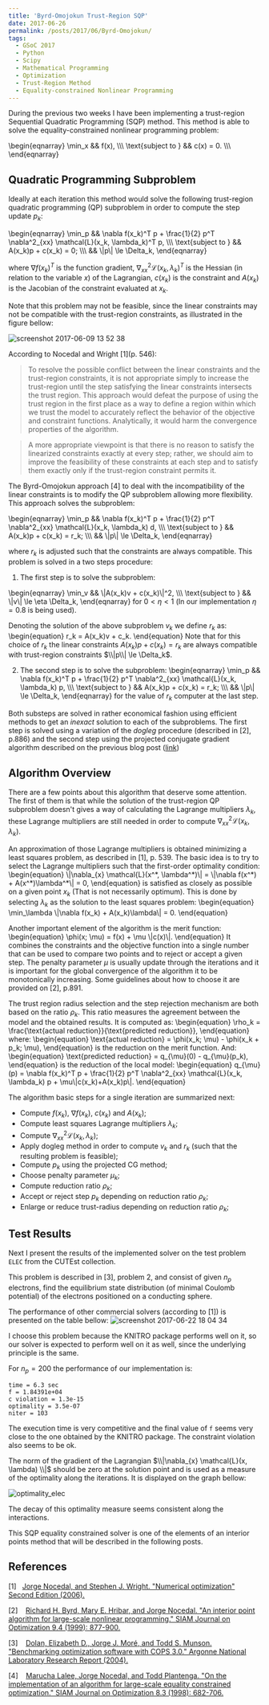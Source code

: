 ```yaml
---
title: 'Byrd-Omojokun Trust-Region SQP'
date: 2017-06-26
permalink: /posts/2017/06/Byrd-Omojokun/
tags:
  - GSoC 2017
  - Python
  - Scipy
  - Mathematical Programming
  - Optimization
  - Trust-Region Method
  - Equality-constrained Nonlinear Programming
---
```


During the previous two weeks I have been implementing a 
trust-region Sequential Quadratic Programming (SQP) method. 
This method is able to solve the equality-constrained
nonlinear programming problem:

\begin{eqnarray}
  \min_x && f(x), \\\\\\
   \text{subject to } && c(x) = 0. \\\\\\
\end{eqnarray}

Quadratic Programming Subproblem
--------------------------------

Ideally at each iteration this method would solve the following
trust-region quadratic programming (QP) subproblem
in order to compute the step update $p_k$:

\begin{eqnarray}
  \min_p && \nabla f(x_k)^T p + \frac{1}{2} p^T \nabla^2_{xx} \mathcal{L}(x_k, \lambda_k)^T p, \\\\\\
   \text{subject to } && A(x_k)p + c(x_k) = 0; \\\\\\
   && \\|p\\| \le \Delta_k,
\end{eqnarray}

where $\nabla f(x_k)^T$ is the function gradient, $\nabla^2_{xx} \mathcal{L}(x_k, \lambda_k)^T$
is the Hessian (in relation to the variable $x$) of the Lagrangian, $c(x_k)$ is the constraint
and $A(x_k)$ is the Jacobian of the constraint evaluated at $x_k$.

Note that this problem may not be feasible, since the linear constraints
may not be compatible with the trust-region constraints, as illustrated in the figure
bellow:

![screenshot 2017-06-09 13 52 38](https://antonior92.github.io/images/TrustRegionSQP.png)

According to Nocedal and Wright \[1\](p. 546):

> To resolve the possible conflict between the linear constraints  and the trust-region constraints, 
it is not appropriate simply to increase the trust-region until the step satisfying the 
linear constraints intersects the trust region. This approach would defeat the purpose of using the 
trust region in the first place as a way to define a region within which we trust the model to accurately
reflect the behavior of the objective and constraint functions. Analytically, it would harm the convergence
properties of the algorithm.

> A more appropriate viewpoint is that there is no reason to satisfy the linearized constraints exactly 
at every step; rather, we should aim to improve the feasibility of these constraints at each step and to
satisfy them exactly only if the trust-region constraint permits it. 

The Byrd-Omojokun approach \[4\] to deal with the incompatibility 
of the linear constraints is to modify the QP subproblem
allowing more flexibility.
This approach solves the subproblem:

\begin{eqnarray}
  \min_p && \nabla f(x_k)^T p + \frac{1}{2} p^T \nabla^2_{xx} \mathcal{L}(x_k, \lambda_k) d, \\\\\\
   \text{subject to } && A(x_k)p + c(x_k) = r_k; \\\\\\
   && \\|p\\| \le \Delta_k,
\end{eqnarray}

where $r_k$ is adjusted such that the constraints are always compatible.
This problem is solved in a two steps procedure:

1. The first step is to solve the subproblem:

\begin{eqnarray}
  \min_v && \\|A(x_k)v + c(x_k)\\|^2, \\\\\\
   \text{subject to } && \\|v\\| \le \eta \Delta_k,
\end{eqnarray}
for $0<\eta<1$ (In our implementation $\eta=0.8$ is being used).

Denoting the solution of the above subproblem $v_k$ we define $r_k$ as:
\begin{equation}
  r_k = A(x_k)v + c_k.
\end{equation}
Note that for this choice of $r_k$ the linear constraints $A(x_k)p + c(x_k) = r_k$ 
are always compatible with trust-region constraints $\\|p\\| \le \Delta_k$.

2. The second step is to solve the subproblem:
\begin{eqnarray}
  \min_p && \nabla f(x_k)^T p + \frac{1}{2} p^T \nabla^2_{xx} \mathcal{L}(x_k, \lambda_k) p, \\\\\\
   \text{subject to } && A(x_k)p + c(x_k) = r_k; \\\\\\
   && \\|p\\| \le \Delta_k,
\end{eqnarray}
for the value of $r_k$ computer at the last step.

Both substeps are solved in rather economical fashion using efficient methods to
get an *inexact* solution to each of the subproblems. The first step is solved using
a variation of the *dogleg* procedure (described in \[2\], p.886)
and the second step using the projected conjugate gradient algorithm described on the previous blog
post ([link](https://antonior92.github.io/posts/2017/05/projected-CG/))

Algorithm Overview
------------------

There are a few points about this algorithm that deserve some attention.
The first of them is that while the solution of the trust-region QP subproblem
doesn't gives a way of calculating the Lagrange multipliers $\lambda_k$,
these Lagrange multipliers are still needed in order to compute
$\nabla^2_{xx} \mathcal{L}(x_k, \lambda_k)$.

An approximation of those Lagrange multipliers is obtained 
minimizing a least squares problem, as described in \[1\],
p. 539. The basic idea is to try to select the Lagrange multipliers
such that the first-order optimality condition:
\begin{equation}
\\|\nabla_{x} \mathcal{L}(x^\*, \lambda^\*)\\| = \\|\nabla f(x^\*) + A(x^\*)\lambda^\*\\| = 0,
\end{equation}
is satisfied as closely as possible on a given point $x_k$ (That is not necessarily
optimum). This is done by selecting $\lambda_k$ as the solution to the least squares
problem:
\begin{equation}
\min_\lambda \\|\nabla f(x_k) + A(x_k)\lambda\\| = 0.
\end{equation}

Another important element of the algorithm is the merit function:
\begin{equation}
\phi(x; \mu) = f(x) + \mu \\|c(x)\\|.
\end{equation}
It combines the constraints and the objective function
into a single number that can be used to compare two
points and to reject or accept a given step.
The penalty parameter $\mu$ is usually update
through the iterations and it is important for the global convergence
of the algorithm it to be monotonically increasing. Some guidelines about
how to choose it are provided on \[2\], p.891.


The trust region radius selection and the step rejection mechanism
are both based on the ratio $\rho_k$. This ratio measures the 
agreement between the model and the obtained results. It
is computed as:
\begin{equation}
\rho_k = \frac{\text{actual reduction}}{\text{predicted reduction}},
\end{equation}
where:
\begin{equation}
\text{actual reduction} = \phi(x_k; \mu) -  \phi(x_k + p_k; \mu),
\end{equation}
is the reduction on the merit function. And:
\begin{equation}
\text{predicted reduction} = q_{\mu}(0) -  q_{\mu}(p_k),
\end{equation}
is the reduction of the local model:
\begin{equation}
q_{\mu}(p) = \nabla f(x_k)^T p + \frac{1}{2} p^T \nabla^2_{xx} \mathcal{L}(x_k, \lambda_k) p + \mu\\|c(x_k)+A(x_k)p\\|.
\end{equation}

The algorithm basic steps for a single iteration are summarized next:

- Compute $f(x_k)$, $\nabla f(x_k)$, $c(x_k)$ and $A(x_k)$;
- Compute least squares Lagrange multipliers $\lambda_k$;
- Compute $\nabla^2_{xx} \mathcal{L}(x_k, \lambda_k)$;
- Apply dogleg method in order to compute $v_k$ and $r_k$ (such that the resulting problem is feasible);
- Compute $p_k$ using the projected CG method;
- Choose penalty parameter $\mu_k$;
- Compute reduction ratio $\rho_k$;
- Accept or reject step $p_k$ depending on reduction ratio $\rho_k$;
- Enlarge or reduce trust-radius depending on reduction ratio $\rho_k$;




Test Results
------------

Next I present the results of the implemented solver on the test problem ``ELEC`` from the CUTEst
collection.

This problem is described in \[3\], problem 2, and consist of given $n_p$ electrons, find the 
equilibrium state distribution (of minimal Coulomb potential) of the electrons positioned on a 
conducting sphere.

The performance of other commercial solvers (according to \[1\]) is presented on the table bellow:
![screenshot 2017-06-22 18 04 34](https://antonior92.github.io/images/ELECtable.png)

I choose this problem because the KNITRO package performs well on it, so our solver is expected to perform well on it as well, since the underlying principle is the same.

For $n_p = 200$ the performance of our implementation is:

    time = 6.3 sec
    f = 1.84391e+04 
    c violation = 1.3e-15
    optimality = 3.5e-07
    niter = 103
    
The execution time is very competitive and the final value of ``f`` 
seems very close to the one obtained by the KNITRO package. 
The constraint violation also seems to be ok.
 
The norm of the gradient of the Lagrangian $\\|\nabla_{x} \mathcal{L}(x, \lambda) \\|$ should be zero
at the solution point and is used as a measure of the optimality along the iterations. It is displayed
on the graph bellow:

![optimality_elec](https://antonior92.github.io/images/optimality_elec_soc.png)

The decay of this optimality measure seems consistent along the interactions.

This SQP equality constrained solver is one of the elements of an
interior points method that will be described in the following
posts.


References
----------
\[1\]&nbsp;&nbsp;&nbsp;[Jorge Nocedal, and Stephen J. Wright. "Numerical optimization"
Second Edition (2006).][1]

\[2\]&nbsp;&nbsp;&nbsp; [Richard H. Byrd, Mary E. Hribar, and Jorge Nocedal. "An interior point algorithm for large-scale nonlinear programming." SIAM Journal on Optimization 9.4 (1999): 877-900.][2]

\[3\]&nbsp;&nbsp;&nbsp;  [Dolan, Elizabeth D., Jorge J. Moré, and Todd S. Munson. "Benchmarking optimization software with COPS 3.0." Argonne National Laboratory Research Report (2004).][3]

\[4\]&nbsp;&nbsp;&nbsp; [Marucha Lalee, Jorge Nocedal, and Todd Plantenga. "On the implementation of an algorithm for large-scale equality constrained optimization." SIAM Journal on Optimization 8.3 (1998): 682-706.][4]


[1]: http://www.bioinfo.org.cn/~wangchao/maa/Numerical_Optimization.pdf

[2]: http://ai2-s2-pdfs.s3.amazonaws.com/0c1c/4bbdd7467c5ba1818b2e7a360e768b067d2c.pdf

[3]: ftp://140.221.6.23/pub/tech_reports/reports/TM-273.pdf

[4]: https://pdfs.semanticscholar.org/f60c/96056858acc5a582587d19b065fd72175daa.pdf

